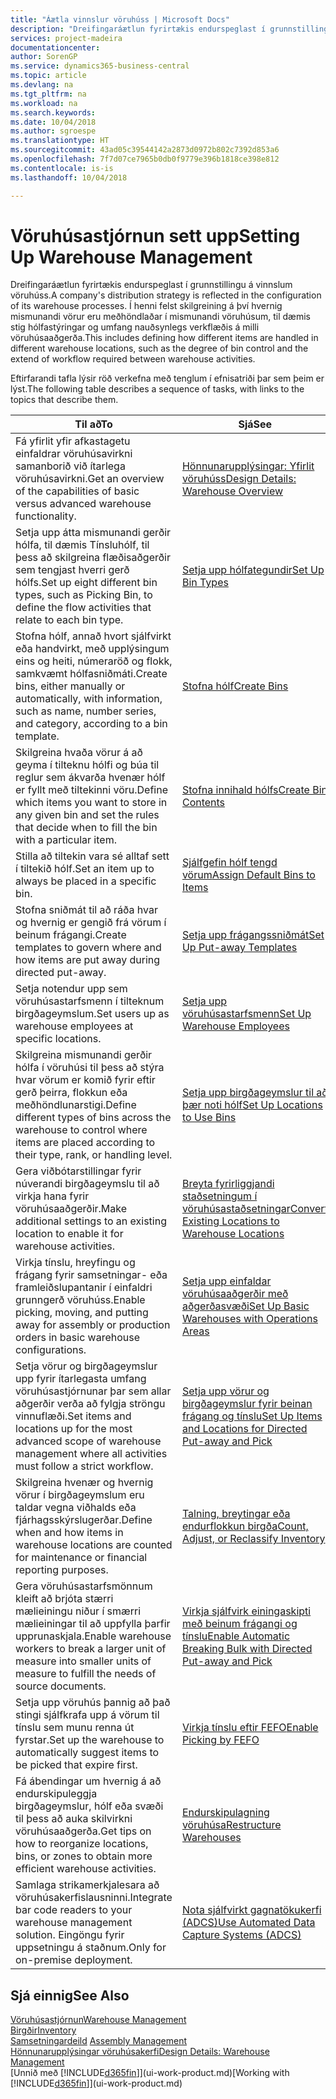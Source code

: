 ```yaml
---
title: "Áætla vinnslur vöruhúss | Microsoft Docs"
description: "Dreifingaráætlun fyrirtækis endurspeglast í grunnstillingu á vinnslum vöruhúss. Í henni felst skilgreining á því hvernig mismunandi vörur eru meðhöndlaðar í mismunandi vöruhúsum, til dæmis stig hólfastýringar og umfang nauðsynlegs verkflæðis á milli vöruhúsaaðgerða."
services: project-madeira
documentationcenter: 
author: SorenGP
ms.service: dynamics365-business-central
ms.topic: article
ms.devlang: na
ms.tgt_pltfrm: na
ms.workload: na
ms.search.keywords: 
ms.date: 10/04/2018
ms.author: sgroespe
ms.translationtype: HT
ms.sourcegitcommit: 43ad05c39544142a2873d0972b802c7392d853a6
ms.openlocfilehash: 7f7d07ce7965b0db0f9779e396b1818ce398e812
ms.contentlocale: is-is
ms.lasthandoff: 10/04/2018

---
```

# <a name="setting-up-warehouse-management"></a><span data-ttu-id="f1d7a-104">Vöruhúsastjórnun sett upp</span><span class="sxs-lookup"><span data-stu-id="f1d7a-104">Setting Up Warehouse Management</span></span>
<span data-ttu-id="f1d7a-105">Dreifingaráætlun fyrirtækis endurspeglast í grunnstillingu á vinnslum vöruhúss.</span><span class="sxs-lookup"><span data-stu-id="f1d7a-105">A company's distribution strategy is reflected in the configuration of its warehouse processes.</span></span> <span data-ttu-id="f1d7a-106">Í henni felst skilgreining á því hvernig mismunandi vörur eru meðhöndlaðar í mismunandi vöruhúsum, til dæmis stig hólfastýringar og umfang nauðsynlegs verkflæðis á milli vöruhúsaaðgerða.</span><span class="sxs-lookup"><span data-stu-id="f1d7a-106">This includes defining how different items are handled in different warehouse locations, such as the degree of bin control and the extend of workflow required between warehouse activities.</span></span>  

 <span data-ttu-id="f1d7a-107">Eftirfarandi tafla lýsir röð verkefna með tenglum í efnisatriði þar sem þeim er lýst.</span><span class="sxs-lookup"><span data-stu-id="f1d7a-107">The following table describes a sequence of tasks, with links to the topics that describe them.</span></span>   

|<span data-ttu-id="f1d7a-108">**Til að**</span><span class="sxs-lookup"><span data-stu-id="f1d7a-108">**To**</span></span>|<span data-ttu-id="f1d7a-109">**Sjá**</span><span class="sxs-lookup"><span data-stu-id="f1d7a-109">**See**</span></span>|  
|------------|-------------|  
|<span data-ttu-id="f1d7a-110">Fá yfirlit yfir afkastagetu einfaldrar vöruhúsavirkni samanborið við ítarlega vöruhúsavirkni.</span><span class="sxs-lookup"><span data-stu-id="f1d7a-110">Get an overview of the capabilities of basic versus advanced warehouse functionality.</span></span>|[<span data-ttu-id="f1d7a-111">Hönnunarupplýsingar: Yfirlit vöruhúss</span><span class="sxs-lookup"><span data-stu-id="f1d7a-111">Design Details: Warehouse Overview</span></span>](design-details-warehouse-overview.md)|  
|<span data-ttu-id="f1d7a-112">Setja upp átta mismunandi gerðir hólfa, til dæmis Tínsluhólf, til þess að skilgreina flæðisaðgerðir sem tengjast hverri gerð hólfs.</span><span class="sxs-lookup"><span data-stu-id="f1d7a-112">Set up eight different bin types, such as Picking Bin, to define the flow activities that relate to each bin type.</span></span>|[<span data-ttu-id="f1d7a-113">Setja upp hólfategundir</span><span class="sxs-lookup"><span data-stu-id="f1d7a-113">Set Up Bin Types</span></span>](warehouse-how-to-set-up-bin-types.md)|  
|<span data-ttu-id="f1d7a-114">Stofna hólf, annað hvort sjálfvirkt eða handvirkt, með upplýsingum eins og heiti, númeraröð og flokk, samkvæmt hólfasniðmáti.</span><span class="sxs-lookup"><span data-stu-id="f1d7a-114">Create bins, either manually or automatically, with information, such as name, number series, and category, according to a bin template.</span></span>|[<span data-ttu-id="f1d7a-115">Stofna hólf</span><span class="sxs-lookup"><span data-stu-id="f1d7a-115">Create Bins</span></span>](warehouse-how-to-create-individual-bins.md)|  
|<span data-ttu-id="f1d7a-116">Skilgreina hvaða vörur á að geyma í tilteknu hólfi og búa til reglur sem ákvarða hvenær hólf er fyllt með tiltekinni vöru.</span><span class="sxs-lookup"><span data-stu-id="f1d7a-116">Define which items you want to store in any given bin and set the rules that decide when to fill the bin with a particular item.</span></span>|[<span data-ttu-id="f1d7a-117">Stofna innihald hólfs</span><span class="sxs-lookup"><span data-stu-id="f1d7a-117">Create Bin Contents</span></span>](warehouse-how-to-set-up-bin-contents.md)|  
|<span data-ttu-id="f1d7a-118">Stilla að tiltekin vara sé alltaf sett í tiltekið hólf.</span><span class="sxs-lookup"><span data-stu-id="f1d7a-118">Set an item up to always be placed in a specific bin.</span></span>|[<span data-ttu-id="f1d7a-119">Sjálfgefin hólf tengd vörum</span><span class="sxs-lookup"><span data-stu-id="f1d7a-119">Assign Default Bins to Items</span></span>](warehouse-how-to-assign-default-bins-to-items.md)|
|<span data-ttu-id="f1d7a-120">Stofna sniðmát til að ráða hvar og hvernig er gengið frá vörum í beinum frágangi.</span><span class="sxs-lookup"><span data-stu-id="f1d7a-120">Create templates to govern where and how items are put away during directed put-away.</span></span>|[<span data-ttu-id="f1d7a-121">Setja upp frágangssniðmát</span><span class="sxs-lookup"><span data-stu-id="f1d7a-121">Set Up Put-away Templates</span></span>](warehouse-how-to-set-up-put-away-templates.md)|
|<span data-ttu-id="f1d7a-122">Setja notendur upp sem vöruhúsastarfsmenn í tilteknum birgðageymslum.</span><span class="sxs-lookup"><span data-stu-id="f1d7a-122">Set users up as warehouse employees at specific locations.</span></span>|[<span data-ttu-id="f1d7a-123">Setja upp vöruhúsastarfsmenn</span><span class="sxs-lookup"><span data-stu-id="f1d7a-123">Set Up Warehouse Employees</span></span>](warehouse-how-to-set-up-warehouse-employees.md)|
|<span data-ttu-id="f1d7a-124">Skilgreina mismunandi gerðir hólfa í vöruhúsi til þess að stýra hvar vörum er komið fyrir eftir gerð þeirra, flokkun eða meðhöndlunarstigi.</span><span class="sxs-lookup"><span data-stu-id="f1d7a-124">Define different types of bins across the warehouse to control where items are placed according to their type, rank, or handling level.</span></span>|[<span data-ttu-id="f1d7a-125">Setja upp birgðageymslur til að þær noti hólf</span><span class="sxs-lookup"><span data-stu-id="f1d7a-125">Set Up Locations to Use Bins</span></span>](warehouse-how-to-set-up-locations-to-use-bins.md)|
|<span data-ttu-id="f1d7a-126">Gera viðbótarstillingar fyrir núverandi birgðageymslu til að virkja hana fyrir vöruhúsaaðgerðir.</span><span class="sxs-lookup"><span data-stu-id="f1d7a-126">Make additional settings to an existing location to enable it for warehouse activities.</span></span>|[<span data-ttu-id="f1d7a-127">Breyta fyrirliggjandi staðsetningum í vöruhúsastaðsetningar</span><span class="sxs-lookup"><span data-stu-id="f1d7a-127">Convert Existing Locations to Warehouse Locations</span></span>](warehouse-how-to-convert-existing-locations-to-warehouse-locations.md)|
|<span data-ttu-id="f1d7a-128">Virkja tínslu, hreyfingu og frágang fyrir samsetningar- eða framleiðslupantanir í einfaldri grunngerð vöruhúss.</span><span class="sxs-lookup"><span data-stu-id="f1d7a-128">Enable picking, moving, and putting away for assembly or production orders in basic warehouse configurations.</span></span>|[<span data-ttu-id="f1d7a-129">Setja upp einfaldar vöruhúsaaðgerðir með aðgerðasvæði</span><span class="sxs-lookup"><span data-stu-id="f1d7a-129">Set Up Basic Warehouses with Operations Areas</span></span>](warehouse-how-to-set-up-basic-warehouses-with-operations-areas.md)|  
|<span data-ttu-id="f1d7a-130">Setja vörur og birgðageymslur upp fyrir ítarlegasta umfang vöruhúsastjórnunar þar sem allar aðgerðir verða að fylgja ströngu vinnuflæði.</span><span class="sxs-lookup"><span data-stu-id="f1d7a-130">Set items and locations up for the most advanced scope of warehouse management where all activities must follow a strict workflow.</span></span>|[<span data-ttu-id="f1d7a-131">Setja upp vörur og birgðageymslur fyrir beinan frágang og tínslu</span><span class="sxs-lookup"><span data-stu-id="f1d7a-131">Set Up Items and Locations for Directed Put-away and Pick</span></span>](warehouse-how-to-set-up-items-for-directed-put-away-and-pick.md)|  
|<span data-ttu-id="f1d7a-132">Skilgreina hvenær og hvernig vörur í birgðageymslum eru taldar vegna viðhalds eða fjárhagsskýrslugerðar.</span><span class="sxs-lookup"><span data-stu-id="f1d7a-132">Define when and how items in warehouse locations are counted for maintenance or financial reporting purposes.</span></span>|[<span data-ttu-id="f1d7a-133">Talning, breytingar eða endurflokkun birgða</span><span class="sxs-lookup"><span data-stu-id="f1d7a-133">Count, Adjust, or Reclassify Inventory</span></span>](inventory-how-count-adjust-reclassify.md)|
|<span data-ttu-id="f1d7a-134">Gera vöruhúsastarfsmönnum kleift að brjóta stærri mælieiningu niður í smærri mælieiningar til að uppfylla þarfir upprunaskjala.</span><span class="sxs-lookup"><span data-stu-id="f1d7a-134">Enable warehouse workers to break a larger unit of measure into smaller units of measure to fulfill the needs of source documents.</span></span>|[<span data-ttu-id="f1d7a-135">Virkja sjálfvirk einingaskipti með beinum frágangi og tínslu</span><span class="sxs-lookup"><span data-stu-id="f1d7a-135">Enable Automatic Breaking Bulk with Directed Put-away and Pick</span></span>](warehouse-enable-automatic-breaking-bulk-with-directed-put-away-and-pick.md)|  
|<span data-ttu-id="f1d7a-136">Setja upp vöruhús þannig að það stingi sjálfkrafa upp á vörum til tínslu sem munu renna út fyrstar.</span><span class="sxs-lookup"><span data-stu-id="f1d7a-136">Set up the warehouse to automatically suggest items to be picked that expire first.</span></span>|[<span data-ttu-id="f1d7a-137">Virkja tínslu eftir FEFO</span><span class="sxs-lookup"><span data-stu-id="f1d7a-137">Enable Picking by FEFO</span></span>](warehouse-picking-by-fefo.md)|
|<span data-ttu-id="f1d7a-138">Fá ábendingar um hvernig á að endurskipuleggja birgðageymslur, hólf eða svæði til þess að auka skilvirkni vöruhúsaaðgerða.</span><span class="sxs-lookup"><span data-stu-id="f1d7a-138">Get tips on how to reorganize locations, bins, or zones to obtain more efficient warehouse activities.</span></span>|[<span data-ttu-id="f1d7a-139">Endurskipulagning vöruhúsa</span><span class="sxs-lookup"><span data-stu-id="f1d7a-139">Restructure Warehouses</span></span>](warehouse-how-to-restructure-warehouses.md)|
|<span data-ttu-id="f1d7a-140">Samlaga strikamerkjalesara að vöruhúsakerfislausninni.</span><span class="sxs-lookup"><span data-stu-id="f1d7a-140">Integrate bar code readers to your warehouse management solution.</span></span> <span data-ttu-id="f1d7a-141">Eingöngu fyrir uppsetningu á staðnum.</span><span class="sxs-lookup"><span data-stu-id="f1d7a-141">Only for on-premise deployment.</span></span>|[<span data-ttu-id="f1d7a-142">Nota sjálfvirkt gagnatökukerfi (ADCS)</span><span class="sxs-lookup"><span data-stu-id="f1d7a-142">Use Automated Data Capture Systems (ADCS)</span></span>](warehouse-use-automated-data-capture-systems-adcs.md)|

## <a name="see-also"></a><span data-ttu-id="f1d7a-143">Sjá einnig</span><span class="sxs-lookup"><span data-stu-id="f1d7a-143">See Also</span></span>  
[<span data-ttu-id="f1d7a-144">Vöruhúsastjórnun</span><span class="sxs-lookup"><span data-stu-id="f1d7a-144">Warehouse Management</span></span>](warehouse-manage-warehouse.md)  
[<span data-ttu-id="f1d7a-145">Birgðir</span><span class="sxs-lookup"><span data-stu-id="f1d7a-145">Inventory</span></span>](inventory-manage-inventory.md)  
<span data-ttu-id="f1d7a-146">[Samsetningardeild](assembly-assemble-items.md)  </span><span class="sxs-lookup"><span data-stu-id="f1d7a-146">[Assembly Management](assembly-assemble-items.md)  </span></span>  
[<span data-ttu-id="f1d7a-147">Hönnunarupplýsingar vöruhúsakerfi</span><span class="sxs-lookup"><span data-stu-id="f1d7a-147">Design Details: Warehouse Management</span></span>](design-details-warehouse-management.md)  
<span data-ttu-id="f1d7a-148">[Unnið með [!INCLUDE[d365fin](includes/d365fin_md.md)]](ui-work-product.md)</span><span class="sxs-lookup"><span data-stu-id="f1d7a-148">[Working with [!INCLUDE[d365fin](includes/d365fin_md.md)]](ui-work-product.md)</span></span>

